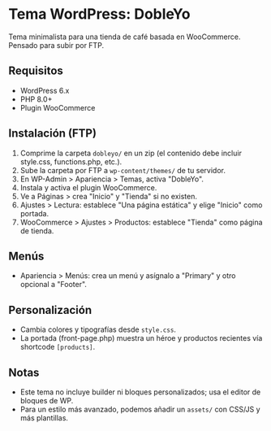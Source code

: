 # Tema WordPress: DobleYo

Tema minimalista para una tienda de café basada en WooCommerce. Pensado para subir por FTP.

## Requisitos
- WordPress 6.x
- PHP 8.0+
- Plugin WooCommerce

## Instalación (FTP)
1. Comprime la carpeta `dobleyo/` en un zip (el contenido debe incluir style.css, functions.php, etc.).
2. Sube la carpeta por FTP a `wp-content/themes/` de tu servidor.
3. En WP-Admin > Apariencia > Temas, activa "DobleYo".
4. Instala y activa el plugin WooCommerce.
5. Ve a Páginas > crea "Inicio" y "Tienda" si no existen.
6. Ajustes > Lectura: establece "Una página estática" y elige "Inicio" como portada.
7. WooCommerce > Ajustes > Productos: establece "Tienda" como página de tienda.

## Menús
- Apariencia > Menús: crea un menú y asígnalo a "Primary" y otro opcional a "Footer".

## Personalización
- Cambia colores y tipografías desde `style.css`.
- La portada (front-page.php) muestra un héroe y productos recientes vía shortcode `[products]`.

## Notas
- Este tema no incluye builder ni bloques personalizados; usa el editor de bloques de WP.
- Para un estilo más avanzado, podemos añadir un `assets/` con CSS/JS y más plantillas.
